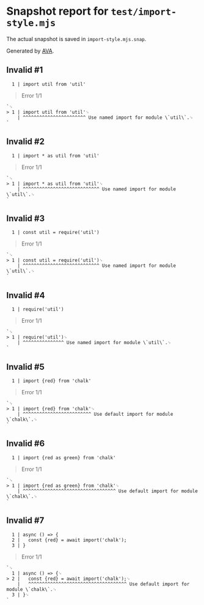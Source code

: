 # Snapshot report for `test/import-style.mjs`

The actual snapshot is saved in `import-style.mjs.snap`.

Generated by [AVA](https://avajs.dev).

## Invalid #1
      1 | import util from 'util'

> Error 1/1

    `␊
    > 1 | import util from 'util'␊
        | ^^^^^^^^^^^^^^^^^^^^^^^ Use named import for module \`util\`.␊
    `

## Invalid #2
      1 | import * as util from 'util'

> Error 1/1

    `␊
    > 1 | import * as util from 'util'␊
        | ^^^^^^^^^^^^^^^^^^^^^^^^^^^^ Use named import for module \`util\`.␊
    `

## Invalid #3
      1 | const util = require('util')

> Error 1/1

    `␊
    > 1 | const util = require('util')␊
        | ^^^^^^^^^^^^^^^^^^^^^^^^^^^^ Use named import for module \`util\`.␊
    `

## Invalid #4
      1 | require('util')

> Error 1/1

    `␊
    > 1 | require('util')␊
        | ^^^^^^^^^^^^^^^ Use named import for module \`util\`.␊
    `

## Invalid #5
      1 | import {red} from 'chalk'

> Error 1/1

    `␊
    > 1 | import {red} from 'chalk'␊
        | ^^^^^^^^^^^^^^^^^^^^^^^^^ Use default import for module \`chalk\`.␊
    `

## Invalid #6
      1 | import {red as green} from 'chalk'

> Error 1/1

    `␊
    > 1 | import {red as green} from 'chalk'␊
        | ^^^^^^^^^^^^^^^^^^^^^^^^^^^^^^^^^^ Use default import for module \`chalk\`.␊
    `

## Invalid #7
      1 | async () => {
      2 | 	const {red} = await import('chalk');
      3 | }

> Error 1/1

    `␊
      1 | async () => {␊
    > 2 | 	const {red} = await import('chalk');␊
        | 	^^^^^^^^^^^^^^^^^^^^^^^^^^^^^^^^^^^^ Use default import for module \`chalk\`.␊
      3 | }␊
    `
